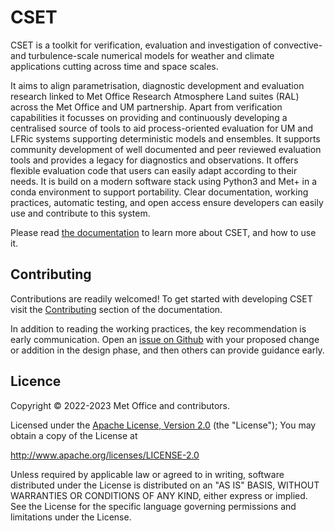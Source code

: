 # CSET

CSET is a toolkit for verification, evaluation and investigation of convective-
and turbulence-scale numerical models for weather and climate applications
cutting across time and space scales.

It aims to align parametrisation, diagnostic development and evaluation research
linked to Met Office Research Atmosphere Land suites (RAL) across the Met Office
and UM partnership. Apart from verification capabilities it focusses on
providing and continuously developing a centralised source of tools to aid
process-oriented evaluation for UM and LFRic systems supporting deterministic
models and ensembles. It supports community development of well documented and
peer reviewed evaluation tools and provides a legacy for diagnostics and
observations. It offers flexible evaluation code that users can easily adapt
according to their needs. It is build on a modern software stack using Python3
and Met+ in a conda environment to support portability. Clear documentation,
working practices, automatic testing, and open access ensure developers can
easily use and contribute to this system. 

Please read [the documentation](https://metoffice.github.io/CSET) to learn more
about CSET, and how to use it.

## Contributing

Contributions are readily welcomed! To get started with developing CSET visit
the [Contributing](https://metoffice.github.io/CSET/contributing/) section of
the documentation.

In addition to reading the working practices, the key
recommendation is early communication. Open an [issue on
Github](https://github.com/MetOffice/CSET/issues) with your proposed change or
addition in the design phase, and then others can provide guidance early.

## Licence

Copyright © 2022-2023 Met Office and contributors.

Licensed under the [Apache License, Version 2.0](LICENCE) (the "License"); You
may obtain a copy of the License at

<http://www.apache.org/licenses/LICENSE-2.0>

Unless required by applicable law or agreed to in writing, software distributed
under the License is distributed on an "AS IS" BASIS, WITHOUT WARRANTIES OR
CONDITIONS OF ANY KIND, either express or implied. See the License for the
specific language governing permissions and limitations under the License.
